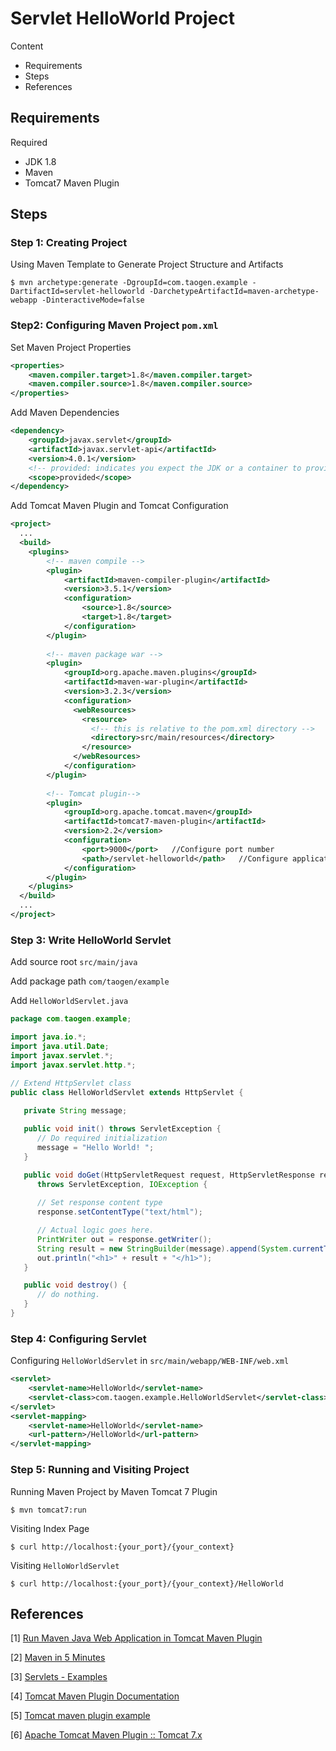# Servlet HelloWorld Project 

Content

- Requirements
- Steps
- References

## Requirements

Required

- JDK 1.8
- Maven
- Tomcat7 Maven Plugin

## Steps

### Step 1: Creating Project

Using Maven Template to Generate Project Structure and Artifacts

```shell
$ mvn archetype:generate -DgroupId=com.taogen.example -DartifactId=servlet-helloworld -DarchetypeArtifactId=maven-archetype-webapp -DinteractiveMode=false
```

### Step2: Configuring Maven Project `pom.xml`

Set Maven Project Properties

```xml
<properties>
    <maven.compiler.target>1.8</maven.compiler.target>
    <maven.compiler.source>1.8</maven.compiler.source>
</properties>
```

Add Maven Dependencies

```xml
<dependency>
    <groupId>javax.servlet</groupId>
    <artifactId>javax.servlet-api</artifactId>
    <version>4.0.1</version>
    <!-- provided: indicates you expect the JDK or a container to provide the dependency at runtime. set the dependency on the Servlet API and related Java EE APIs to scope provided because the web container provides those classes. -->
    <scope>provided</scope>
</dependency>
```

Add Tomcat Maven Plugin and Tomcat Configuration

```xml
<project>
  ...
  <build>
    <plugins>
        <!-- maven compile -->
        <plugin>
            <artifactId>maven-compiler-plugin</artifactId>
            <version>3.5.1</version>
            <configuration>
                <source>1.8</source>
                <target>1.8</target>
            </configuration>
        </plugin>
        
        <!-- maven package war -->
        <plugin>
            <groupId>org.apache.maven.plugins</groupId>
            <artifactId>maven-war-plugin</artifactId>
            <version>3.2.3</version>
            <configuration>
              <webResources>
                <resource>
                  <!-- this is relative to the pom.xml directory -->
                  <directory>src/main/resources</directory>
                </resource>
              </webResources>
            </configuration>
      	</plugin>
 
        <!-- Tomcat plugin-->
        <plugin>
            <groupId>org.apache.tomcat.maven</groupId>
            <artifactId>tomcat7-maven-plugin</artifactId>
            <version>2.2</version>
            <configuration>
                <port>9000</port>   //Configure port number
                <path>/servlet-helloworld</path>   //Configure application root URL
            </configuration>
        </plugin>
    </plugins>
  </build>
  ...
</project>
```

### Step 3: Write HelloWorld Servlet

Add source root `src/main/java`

Add package path `com/taogen/example`

Add `HelloWorldServlet.java` 

```java
package com.taogen.example;

import java.io.*;
import java.util.Date;
import javax.servlet.*;
import javax.servlet.http.*;

// Extend HttpServlet class
public class HelloWorldServlet extends HttpServlet {
 
   private String message;

   public void init() throws ServletException {
      // Do required initialization
      message = "Hello World! ";
   }

   public void doGet(HttpServletRequest request, HttpServletResponse response)
      throws ServletException, IOException {
      
      // Set response content type
      response.setContentType("text/html");

      // Actual logic goes here.
      PrintWriter out = response.getWriter();
	  String result = new StringBuilder(message).append(System.currentTimeMillis()).toString();
      out.println("<h1>" + result + "</h1>");
   }

   public void destroy() {
      // do nothing.
   }
}
```

### Step 4: Configuring  Servlet

Configuring `HelloWorldServlet` in `src/main/webapp/WEB-INF/web.xml`

```xml
<servlet>
    <servlet-name>HelloWorld</servlet-name>
    <servlet-class>com.taogen.example.HelloWorldServlet</servlet-class>
</servlet>
<servlet-mapping>
    <servlet-name>HelloWorld</servlet-name>
    <url-pattern>/HelloWorld</url-pattern>
</servlet-mapping>
```

### Step 5: Running and Visiting Project

Running Maven Project by Maven Tomcat 7 Plugin

```shell
$ mvn tomcat7:run
```

Visiting Index Page

```shell
$ curl http://localhost:{your_port}/{your_context}
```

Visiting `HelloWorldServlet`

```shell
$ curl http://localhost:{your_port}/{your_context}/HelloWorld
```



## References

[1] [Run Maven Java Web Application in Tomcat Maven Plugin](https://o7planning.org/en/10133/run-maven-java-web-application-in-tomcat-maven-plugin)

[2] [Maven in 5 Minutes](http://maven.apache.org/guides/getting-started/maven-in-five-minutes.html)

[3] [Servlets - Examples](https://www.tutorialspoint.com/servlets/servlets-first-example.htm)

[4] [Tomcat Maven Plugin Documentation](http://tomcat.apache.org/maven-plugin-trunk/tomcat7-maven-plugin/plugin-info.html)

[5] [Tomcat maven plugin example](https://howtodoinjava.com/maven/tomcat-maven-plugin-example/)

[6] [Apache Tomcat Maven Plugin :: Tomcat 7.x](https://mvnrepository.com/artifact/org.apache.tomcat.maven/tomcat7-maven-plugin)